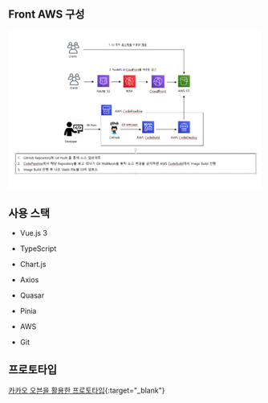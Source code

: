 ## Front AWS 구성

![AWS 구성](./readme_imgs/aws.png)

## 사용 스택

- Vue.js 3
- TypeScript

- Chart.js
- Axios
- Quasar
- Pinia

- AWS
- Git

## 프로토타입
[카카오 오븐을 활용한 프로토타입](https://ovenapp.io/view/mVyNHivUTx5M0n7dOR2q59s3rk5NFNAu#wjImm){:target="_blank"}